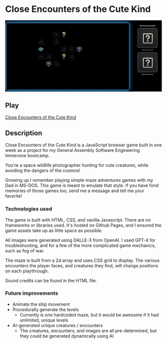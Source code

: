 # Close Encounters of the Cute Kind

![Gameplay](./imgs/video.gif)

## Play

[Close Encounters of the Cute Kind](http://sampatt.com/close-encounters-of-the-cute-kind/)

## Description

Close Encounters of the Cute Kind is a JavaScript browser game built in one week as a project for my General Assembly Software Engineering Immersive bootcamp.

You're a space wildlife photographer hunting for cute creatures, while avoiding the dangers of the cosmos!

Growing up I remember playing simple maze adventures games with my Dad in MS-DOS. This game is meant to emulate that style. If you have fond memories of those games too, send me a message and tell me your favorite!

### Technologies used

The game is built with HTML, CSS, and vanilla Javascript. There are no frameworks or libraries used. It's hosted on Github Pages, and I ensured the game assets take up as little space as possible.

All images were generated using DALLE-3 from OpenAI. I used GPT-4 for troubleshooting, and for a few of the more complicated game mechanics, such as fog of war.

The maze is built from a 2d array and uses CSS grid to display. The various encounters the player faces, and creatures they find, will change positions on each playthrough.

Sound credits can be found in the HTML file.

### Future improvements


- Animate the ship movement
- Procedurally generate the levels
  - Currently is one hardcoded maze, but it would be awesome if it had unlimited, unique levels
- AI-generated unique creatures / encounters
  - The creatures, encounters, and images are all pre-determined, but they could be generated dynamically using AI